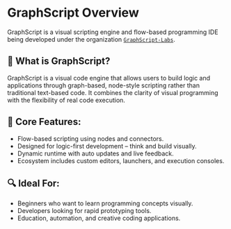 # GraphScript Overview

GraphScript is a visual scripting engine and flow-based programming IDE being developed under the organization [`GraphScript-Labs`](https://github.com/GraphScript-Labs).

## 🚀 What is GraphScript?

GraphScript is a visual code engine that allows users to build logic and applications through graph-based, node-style scripting rather than traditional text-based code. It combines the clarity of visual programming with the flexibility of real code execution.

## 🧠 Core Features:
- Flow-based scripting using nodes and connectors.
- Designed for logic-first development – think and build visually.
- Dynamic runtime with auto updates and live feedback.
- Ecosystem includes custom editors, launchers, and execution consoles.

## 🔍 Ideal For:
- Beginners who want to learn programming concepts visually.
- Developers looking for rapid prototyping tools.
- Education, automation, and creative coding applications.

